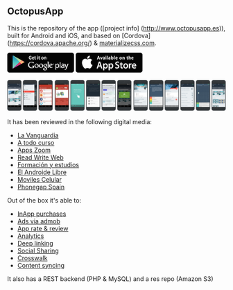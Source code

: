 ## OctopusApp

This is the repository of the app ([project info] (http://www.octopusapp.es)), built for Android and iOS, and based on [Cordova] (https://cordova.apache.org/) & [materializecss.com](http://materializecss.com/). 

[![Free download /Android](https://raw.githubusercontent.com/rotoxl/octopus_app/master/screenshots/shop-android.png)](https://www.google.com/url?q=https://play.google.com/store/apps/details?id%3Des.octopusapp.clo&sa=D&ust=1498201723241000&usg=AFQjCNF_EGJsoy7ekebtyKi-0o_3hSlgjQ) [![Free download /iOS](https://raw.githubusercontent.com/rotoxl/octopus_app/master/screenshots/shop-ios.png)](https://www.google.com/url?q=https://itunes.apple.com/es/app/octopus-test-oposiciones-y/id1027449575?l%3Des%26ls%3D1%26mt&sa=D&ust=1498201723243000&usg=AFQjCNG34Ax4d7S9j6kvcFrzdokFeG9Cfw)

![Screenshots](https://raw.githubusercontent.com/rotoxl/octopus_app/master/screenshots/comp.png "Screenshots")
    
It has been reviewed in the following digital media:

* [La Vanguardia](http://www.lavanguardia.com/tecnologia/aplicaciones/20161020/411159472223/mejores-apps-oposiciones.html&sa=D&ust=1498201723247000&usg=AFQjCNFRN-XAyY9bfqnMChTlsC-ysTuqPg)
* [A todo curso](http://www.atodocurso.com/noticias/octopus-oposiciones-para-ayudarte-con-los-tests&sa=D&ust=1498201723247000&usg=AFQjCNHFNkBBoLXZzFTOnzIoMwATY8mw5w)
* [Apps Zoom](http://es.appszoom.com/android-app/octopus-official-cert-exams-sfgba.html&sa=D&ust=1498201723246000&usg=AFQjCNFn7ZUWDXP_sXdeuI-YajqQMWBXUw)
* [Read Write Web](http://www.readwriteweb.es/octopus-test-oposiciones/&sa=D&ust=1498201723246000&usg=AFQjCNE6Je4qkSEjehNRPbSaZB2TGzkM7g)
* [Formación y estudios](http://www.formacionyestudios.com/3-aplicaciones-moviles-te-ayudaran-oposicion.html&sa=D&ust=1498201723245000&usg=AFQjCNGBy2Q-fATBIyPRNJX0Upo4hCPPdQ)
* [El Androide Libre](http://www.elandroidelibre.com/2016/02/aplicaciones-para-examenes-oficiales-y-oposiciones.html&sa=D&ust=1498201723244000&usg=AFQjCNFeLmc3VYWVkwSCSqvCIcVBZSeeBQ)
* [Moviles Celular](http://www.movilescelular.com/aplicaciones-para-examenes-oficiales-y-oposiciones/&sa=D&ust=1498201723244000&usg=AFQjCNEl6q80dEwFLj6qOOAHc9xtDpZ5Ig)
* [Phonegap Spain](https://t.co/b5DPrFo433&sa=D&ust=1498201723243000&usg=AFQjCNFU4RW4tYyH7Oun0kXe4nVtecXMzQ)

Out of the box it's able to:

* [InApp purchases](https://github.com/j3k0/cordova-plugin-purchase)
* [Ads via admob](https://github.com/floatinghotpot/cordova-admob-pro)
* [App rate & review](https://github.com/pushandplay/cordova-plugin-apprate)
* [Analytics](https://github.com/danwilson/google-analytics-plugin)
* [Deep linking](https://github.com/EddyVerbruggen/Custom-URL-scheme)
* [Social Sharing](https://github.com/EddyVerbruggen/SocialSharing-PhoneGap-Plugin)
* [Crosswalk](https://github.com/crosswalk-project/cordova-plugin-crosswalk-webview)
* [Content syncing](https://github.com/phonegap/phonegap-plugin-contentsync)

It also has a REST backend (PHP & MySQL) and a res repo (Amazon S3)



